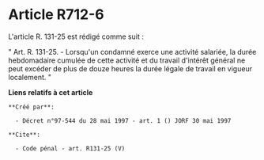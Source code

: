 # Article R712-6

L'article R. 131-25 est rédigé comme suit :

" Art. R. 131-25. - Lorsqu'un condamné exerce une activité salariée, la durée hebdomadaire cumulée de cette activité et du
travail d'intérêt général ne peut excéder de plus de douze heures la durée légale de travail en vigueur localement. "

**Liens relatifs à cet article**

	**Créé par**:

	  - Décret n°97-544 du 28 mai 1997 - art. 1 () JORF 30 mai 1997

	**Cite**:

	  - Code pénal - art. R131-25 (V)
